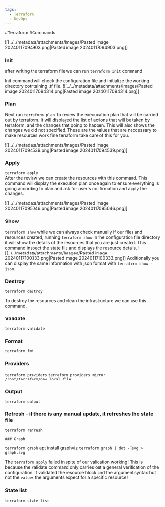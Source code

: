 ```yaml
---
tags:
  - Terraform
  - DevOps
---
```


#Terraform #Commands 

![[../../metadata/attachments/Images/Pasted image 20240117094903.png|Pasted image 20240117094903.png]]
### Init
after writing the terraform file we can run `terraform init` command

Init command will check the configuration file and initialize the working directory cotntaining .tf file.
![[../../metadata/attachments/Images/Pasted image 20240117094314.png|Pasted image 20240117094314.png]]

### Plan
Next run `terraform plan`
To review the execucation plan that will be carried out by terraform.
It will displayed the list of actions that will be taken by terraform.
and the changes that going to happen.
This will also shows the changes we did not specified. These are the values that are neccessary to make resources work fine terraform take care of this for you.

![[../../metadata/attachments/Images/Pasted image 20240117094539.png|Pasted image 20240117094539.png]]
### Apply
`terraform apply`  
After the review we can create the resources with this command.
This command will display the execution plan once again to ensure everything is going according to plan and ask for user's confirmation and apply the changes.

![[../../metadata/attachments/Images/Pasted image 20240117095046.png|Pasted image 20240117095046.png]]

### Show
`terraform show`
while we can always check manually if our files and resources created,
running `terraform show` in the configuration file directory it will show the details of the resources that you are just created. This command inspect the state file and displays the resource details.
![[../../metadata/attachments/Images/Pasted image 20240117100333.png|Pasted image 20240117100333.png]]
Additionally you can display the same information with json format with `terraform show -json`.

### Destroy
`terraform destroy`

To destroy the resources and clean the infrastructure we can use this command.
### Validate
`terraform validate`

### Format
`terraform fmt`

### Providers
`terraform providers`
`terraform providers mirror /root/terraform/new_local_file`


### Output 
`terraform output`

### Refresh - if there is any manual update, it refreshes the state file
`terraform refresh`

	### Graph
`terraform graph`
apt install graphviz
`terraform graph | dot -Tsvg > graph.svg`


The `terraform apply` failed in spite of our validation working! This is because the validate command only carries out a general verification of the configuration. It validated the resource block and the argument syntax but not the `values` the arguments expect for a specific resource!



### State list
`terraform state list`
